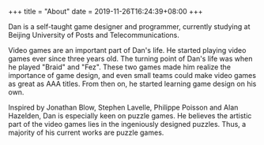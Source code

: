 +++
title = "About"
date = 2019-11-26T16:24:39+08:00
+++

Dan is a self-taught game designer and programmer, currently studying at Beijing University of Posts and Telecommunications.

Video games are an important part of Dan's life. He started playing video games ever since three years old. The turning point of Dan's life was when he played "Braid" and "Fez". These two games made him realize the importance of game design, and even small teams could make video games as great as AAA titles. From then on, he started learning game design on his own.

Inspired by Jonathan Blow, Stephen Lavelle, Philippe Poisson and Alan Hazelden, Dan is especially keen on puzzle games. He believes the artistic part of the video games lies in the ingeniously designed puzzles. Thus, a majority of his current works are puzzle games.
